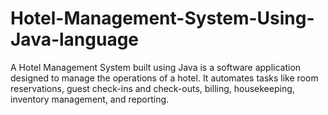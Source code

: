 # Hotel-Management-System-Using-Java-language
A Hotel Management System built using Java is a software application designed to manage the operations of a hotel. It automates tasks like room reservations, guest check-ins and check-outs, billing, housekeeping, inventory management, and reporting. 
